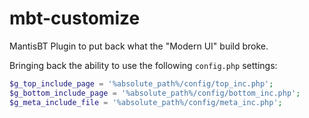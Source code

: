 # mbt-customize

MantisBT Plugin to put back what the "Modern UI" build broke.

Bringing back the ability to use the following `config.php` settings:
```php
$g_top_include_page = '%absolute_path%/config/top_inc.php';
$g_bottom_include_page = '%absolute_path%/config/bottom_inc.php';
$g_meta_include_file = '%absolute_path%/config/meta_inc.php';
```